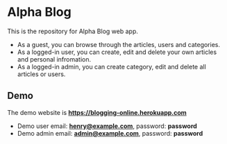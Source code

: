 # Alpha Blog

This is the repository for Alpha Blog web app. 
- As a guest, you can browse through the articles, users and categories. 
- As a logged-in user, you can create, edit and delete your own articles and personal infromation. 
- As a logged-in admin, you can create category, edit and delete all articles or users.

## Demo

The demo website is **https://blogging-online.herokuapp.com**
- Demo user email: **henry@example.com**, password: **password**
- Demo admin email: **admin@example.com**, password: **password**
